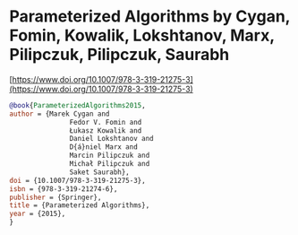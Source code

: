 # Parameterized Algorithms by Cygan, Fomin, Kowalik, Lokshtanov, Marx, Pilipczuk, Pilipczuk, Saurabh

[https://www.doi.org/10.1007/978-3-319-21275-3](https://www.doi.org/10.1007/978-3-319-21275-3)

```bibtex
@book{ParameterizedAlgorithms2015,
author = {Marek Cygan and
               Fedor V. Fomin and
               Łukasz Kowalik and
               Daniel Lokshtanov and
               D{á}niel Marx and
               Marcin Pilipczuk and
               Michał Pilipczuk and
               Saket Saurabh},
doi = {10.1007/978-3-319-21275-3},
isbn = {978-3-319-21274-6},
publisher = {Springer},
title = {Parameterized Algorithms},
year = {2015},
}
```